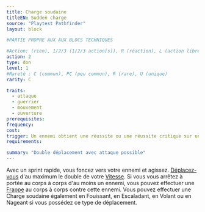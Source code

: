 ```yaml
---
title: Charge soudaine
titleEN: Sudden charge
source: "Playtest Pathfinder"
layout: block

#PARTIE PROPRE AUX AUX BLOCS TECHNIQUES

#Action: (rien), 1/2/3 (1/2/3 action[s]), R (réaction), L (action libre)
action: 2
type: don
level: 1
#Rareté : C (commun), PC (peu commun), R (rare), U (unique)
rarity: C

traits:
  - attaque
  - guerrier
  - mouvement
  - ouverture
prerequisites:
frequency: 
cost:
trigger: Un ennemi obtient une réussite ou une réussite critique sur une attaque au corps à corps contre vous.
requirements: 

summary: "Double déplacement avec attaque possible"
---
```


Avec un sprint rapide, vous foncez vers votre ennemi et agissez. [Déplacez-vous](/ch9-jouer-à-pathfinder/actions-de-base.html#se-déplacer) d'au maximum le double de votre [Vitesse](/ch9-jouer-à-pathfinder/mouvement-et-positionnement.html#Vitesse). Si vous vous arrêtez à portée au corps à corps d'au moins un ennemi, vous pouvez effectuer une [Frappe](/ch9-jouer-à-pathfinder/actions-de-base.html#frapper) au corps à corps contre cette ennemi. Vous pouvez effectuer une Charge soudaine également en Fouissant, en Escaladant, en Volant ou en Nageant si vous possédez ce type de déplacement.
